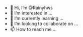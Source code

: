 - 👋 Hi, I’m @Rainyhws
- 👀 I’m interested in ...
- 🌱 I’m currently learning ...
- 💞️ I’m looking to collaborate on ...
- 📫 How to reach me ...

<!---
Rainyhws/Rainyhws is a ✨ special ✨ repository because its `README.md` (this file) appears on your GitHub profile.
You can click the Preview link to take a look at your changes.
--->
